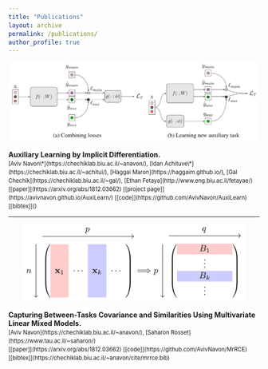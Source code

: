 ```yaml
---
title: "Publications"
layout: archive
permalink: /publications/
author_profile: true
---
```


<p align="center">
  <img src="/assets/publication-img/framework.png" width="550" />
</p>
<b>Auxiliary Learning by Implicit Differentiation.</b>
<br>
<span style="font-size:.8em;">
[Aviv Navon<a>\*</a>](https://chechiklab.biu.ac.il/~anavon/), 
[Idan Achituve<a>\*</a>](https://chechiklab.biu.ac.il/~achitui/), 
[Haggai Maron](https://haggaim.github.io/), 
[Gal Chechik](https://chechiklab.biu.ac.il/~gal/), 
[Ethan Fetaya](http://www.eng.biu.ac.il/fetayae/)
<br>
[[paper]](https://arxiv.org/abs/1812.03662) 
[[project page]](https://avivnavon.github.io/AuxiLearn/)
[[code]](https://github.com/AvivNavon/AuxiLearn)
[[bibtex]]()
</span>

---
<p align="center">
	<img src="/assets/publication-img/mrrce-group.png" width="450" /> 
</p>
<b>Capturing Between-Tasks Covariance and Similarities Using Multivariate Linear Mixed Models.</b>
<br>
<span style="font-size:.8em;">
[Aviv Navon](https://chechiklab.biu.ac.il/~anavon/), 
[Saharon Rosset](https://www.tau.ac.il/~saharon/)
<br>
[[paper]](https://arxiv.org/abs/1812.03662) 
[[code]](https://github.com/AvivNavon/MrRCE)
[[bibtex]](https://chechiklab.biu.ac.il/~anavon/cite/mrrce.bib) 
</span>